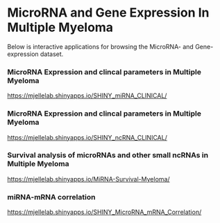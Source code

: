 # MicroRNA and Gene Expression In Multiple Myeloma

Below is interactive applications for browsing the MicroRNA- and Gene-expression dataset. 


### MicroRNA Expression and clincal parameters in Multiple Myeloma
https://mjellelab.shinyapps.io/SHINY_miRNA_CLINICAL/

### MicroRNA Expression and clincal parameters in Multiple Myeloma
https://mjellelab.shinyapps.io/SHINY_ncRNA_CLINICAL/

### Survival analysis of microRNAs and other small ncRNAs  in Multiple Myeloma
https://mjellelab.shinyapps.io/MiRNA-Survival-Myeloma/

### miRNA-mRNA correlation
https://mjellelab.shinyapps.io/SHINY_MicroRNA_mRNA_Correlation/

